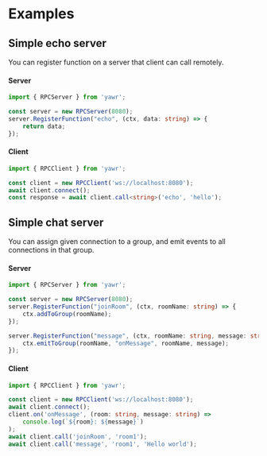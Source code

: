 # Examples

## Simple echo server
You can register function on a server that client can call remotely.

#### Server
```ts
import { RPCServer } from 'yawr';

const server = new RPCServer(8080);
server.RegisterFunction("echo", (ctx, data: string) => {
    return data;
});
```

#### Client

```ts
import { RPCClient } from 'yawr';

const client = new RPCClient('ws://localhost:8080');
await client.connect();
const response = await client.call<string>('echo', 'hello');
```

## Simple chat server
You can assign given connection to a group, and emit events to all connections in that group.

#### Server
```ts
import { RPCServer } from 'yawr';

const server = new RPCServer(8080);
server.RegisterFunction("joinRoom", (ctx, roomName: string) => {
    ctx.addToGroup(roomName);
});

server.RegisterFunction("message", (ctx, roomName: string, message: string) => {
    ctx.emitToGroup(roomName, "onMessage", roomName, message);
});
```

#### Client

```ts
import { RPCClient } from 'yawr';

const client = new RPCClient('ws://localhost:8080');
await client.connect();
client.on('onMessage', (room: string, message: string) =>
    console.log(`${room}: ${message}`)
);
await client.call('joinRoom', 'room1');
await client.call('message', 'room1', 'Hello world');
```